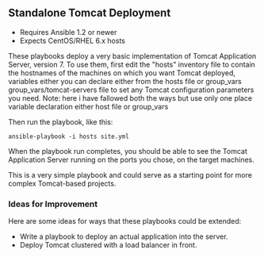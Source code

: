 ## Standalone Tomcat Deployment

- Requires Ansible 1.2 or newer
- Expects CentOS/RHEL 6.x hosts

These playbooks deploy a very basic implementation of Tomcat Application Server,
version 7. To use them, first edit the "hosts" inventory file to contain the
hostnames of the machines on which you want Tomcat deployed,
variables either you can declare either from the hosts file or group_vars 
group_vars/tomcat-servers file to set any Tomcat configuration parameters you need.
Note: here i have fallowed both the ways but use only one place variable declaration either host file or group_vars

Then run the playbook, like this:

	ansible-playbook -i hosts site.yml

When the playbook run completes, you should be able to see the Tomcat
Application Server running on the ports you chose, on the target machines.

This is a very simple playbook and could serve as a starting point for more
complex Tomcat-based projects. 

### Ideas for Improvement

Here are some ideas for ways that these playbooks could be extended:

- Write a playbook to deploy an actual application into the server.
- Deploy Tomcat clustered with a load balancer in front.

